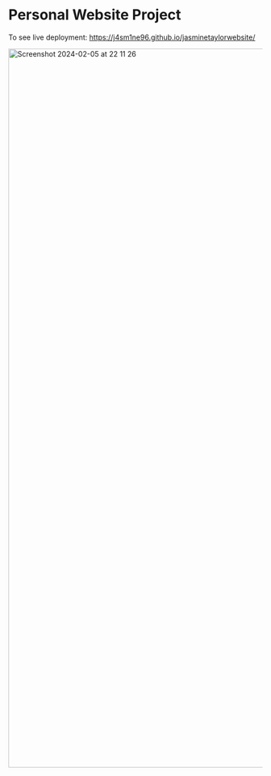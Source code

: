 # Personal Website Project

To see live deployment: https://j4sm1ne96.github.io/jasminetaylorwebsite/

<img width="1423" alt="Screenshot 2024-02-05 at 22 11 26" src="https://github.com/j4sm1ne96/jasminetaylorwebsite/assets/83115753/da6a89a6-227f-42e5-a66b-93e4a9094a8a">
